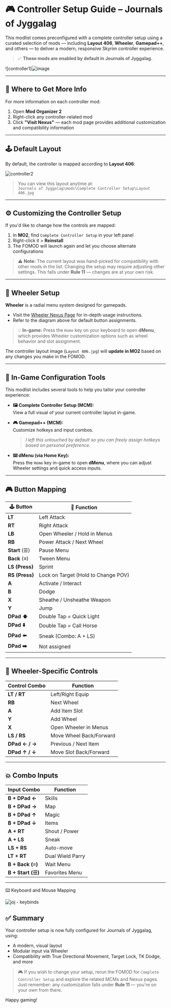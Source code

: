 # 🎮 Controller Setup Guide – Journals of Jyggalag

This modlist comes preconfigured with a complete controller setup using a curated selection of mods — including **Layout 406**, **Wheeler**, **Gamepad++**, and others — to deliver a modern, responsive Skyrim controller experience.

> ✅ **These mods are enabled by default in Journals of Jyggalag.**

![controller1]![image](https://github.com/user-attachments/assets/6c838d7c-3493-4b82-8b86-432f4bfd6070)


---

## 🧭 Where to Get More Info

For more information on each controller mod:
1. Open **Mod Organizer 2**
2. Right-click any controller-related mod
3. Click **"Visit Nexus"** — each mod page provides additional customization and compatibility information

---

## 🕹️ Default Layout

By default, the controller is mapped according to **Layout 406**:

![controller2](https://github.com/user-attachments/assets/5e238a68-32c1-473d-bc53-d2b4a693c945)

> You can view this layout anytime at:  
> `Journals of Jyggalag\mods\Complete Controller Setup\Layout 406.jpg`

---

## ⚙️ Customizing the Controller Setup

If you'd like to change how the controls are mapped:

1. In **MO2**, find `Complete Controller Setup` in your left panel
2. Right-click it > **Reinstall**
3. The FOMOD will launch again and let you choose alternate configurations

> ⚠️ **Note:** The current layout was hand-picked for compatibility with other mods in the list. Changing the setup may require adjusting other settings. This falls under **Rule 11** — changes are at your own risk.

---

## 📜 Wheeler Setup

**Wheeler** is a radial menu system designed for gamepads.

- Visit the [Wheeler Nexus Page](https://www.nexusmods.com/skyrimspecialedition/mods/97345) for in-depth usage instructions.
- Refer to the diagram above for default button assignments.

> 💡 **In-game:** Press the `Home` key on your keyboard to open **dMenu**, which provides Wheeler customization options such as wheel behavior and slot assignment.

The controller layout image (`Layout 406.jpg`) will **update in MO2** based on any changes you make in the FOMOD.

---

## 🧩 In-Game Configuration Tools

This modlist includes several tools to help you tailor your controller experience:

- **🖼️ Complete Controller Setup (MCM):**  
  View a full visual of your current controller layout in-game.

- **🎮 Gamepad++ (MCM):**  
  Customize hotkeys and input combos.  
  > *I left this untouched by default so you can freely assign hotkeys based on personal preference.*

- **⌨️ dMenu (via Home Key):**  
  Press the `Home` key in-game to open **dMenu**, where you can adjust Wheeler settings and quick access inputs.

---

## 🎮 Button Mapping

| 🕹️ **Button**        | 📜 **Function**                                 |
|----------------------|--------------------------------------------------|
| **LT**               | Left Attack                                      |
| **RT**               | Right Attack                                     |
| **LB**               | Open Wheeler / Hold in Menus                     |
| **RB**               | Power Attack / Next Wheel                        |
| **Start** (☰)        | Pause Menu                                       |
| **Back** (≡)         | Tween Menu                                       |
| **LS (Press)**       | Sprint                                           |
| **RS (Press)**       | Lock on Target (Hold to Change POV)             |
| **A**                | Activate / Interact                              |
| **B**                | Dodge                                            |
| **X**                | Sheathe / Unsheathe Weapon                       |
| **Y**                | Jump                                             |
| **DPad ⬆️**          | Double Tap = Quick Light                         |
| **DPad ⬇️**          | Double Tap = Call Horse                          |
| **DPad ⬅️**          | Sneak (Combo: A + LS)                            |
| **DPad ➡️**          | Not assigned                                     |

---

## 🧩 Wheeler-Specific Controls

| Control Combo                | Function                                  |
|-----------------------------|-------------------------------------------|
| **LT / RT**                 | Left/Right Equip                          |
| **RB**                      | Next Wheel                                |
| **A**                       | Add Item Slot                             |
| **Y**                       | Add Wheel                                 |
| **X**                       | Open Wheeler in Menus                     |
| **LS / RS**                 | Move Wheel Back/Forward                   |
| **DPad ← / →**              | Previous / Next Item                      |
| **DPad ↑ / ↓**              | Move Slot Back/Forward                    |

---

## 💥 Combo Inputs

| Input Combo                 | Function                                   |
|----------------------------|--------------------------------------------|
| **B + DPad ←**             | Skills                                     |
| **B + DPad →**             | Map                                        |
| **B + DPad ↑**             | Magic                                      |
| **B + DPad ↓**             | Items                                      |
| **A + RT**                 | Shout / Power                              |
| **A + LS**                 | Sneak                                      |
| **LS + RS**                | Auto-move                                  |
| **LT + RT**                | Dual Wield Parry                           |
| **B + Back (≡)**           | Wait Menu                                  |
| **B + Start (☰)**          | Favorites Menu                             |

---

⌨️ Keyboard and Mouse Mapping

![joj - keybinds](https://github.com/user-attachments/assets/d73281ef-c353-44a3-be86-317f1d5011fa)

## ✅ Summary

Your controller setup is now fully configured for Journals of Jyggalag, using:
- A modern, visual layout
- Modular input via Wheeler
- Compatibility with True Directional Movement, Target Lock, TK Dodge, and more

> 🎮 If you wish to change your setup, rerun the FOMOD for `Complete Controller Setup` and explore the related MCMs and Nexus pages. Just remember: any customization falls under **Rule 11** — you're on your own from there.

Happy gaming!
